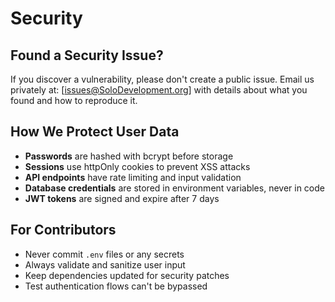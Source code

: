 # Security

## Found a Security Issue?

If you discover a vulnerability, please don't create a public issue. Email us privately at: [issues@SoloDevelopment.org] with details about what you found and how to reproduce it.

## How We Protect User Data

- **Passwords** are hashed with bcrypt before storage
- **Sessions** use httpOnly cookies to prevent XSS attacks
- **API endpoints** have rate limiting and input validation
- **Database credentials** are stored in environment variables, never in code
- **JWT tokens** are signed and expire after 7 days

## For Contributors

- Never commit `.env` files or any secrets
- Always validate and sanitize user input
- Keep dependencies updated for security patches
- Test authentication flows can't be bypassed
